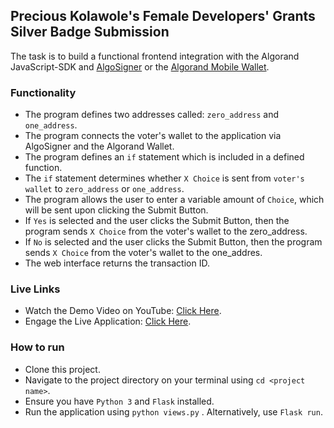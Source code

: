 ## Precious Kolawole's Female Developers' Grants Silver Badge Submission 

 The task is to build a functional frontend integration with the Algorand JavaScript-SDK and [AlgoSigner](https://www.purestake.com/technology/algosigner/) or the [Algorand Mobile Wallet](https://algorandwallet.com/).
 
 ### Functionality
* The program defines two addresses called: `zero_address` and `one_address`.
* The program connects the voter's wallet to the application via AlgoSigner and the Algorand Wallet.
* The program defines an `if` statement which is included in a defined function.
* The `if` statement determines whether `X Choice` is sent from `voter's wallet` to `zero_address` or `one_address`.
* The program allows the user to enter a variable amount of `Choice`, which will be sent upon clicking the Submit Button.
* If `Yes` is selected and the user clicks the Submit Button, then the program sends `X Choice` from the voter's wallet to the zero_address.
* If `No` is selected and the user clicks the Submit Button, then the program sends `X Choice` from the voter's wallet to the one_addres.
* The web interface returns the transaction ID.

### Live Links

- Watch the Demo Video on YouTube: [Click Here](https://youtu.be/8wujhCNgs9A).
- Engage the Live Application: [Click Here](https://choice-coin-the-best.herokuapp.com/).

### How to run
- Clone this project.
- Navigate to the project directory on your terminal using ```cd <project name>```.
- Ensure you have ```Python 3``` and ```Flask``` installed.
- Run the application using ```python views.py``` . Alternatively, use ```Flask run```.
